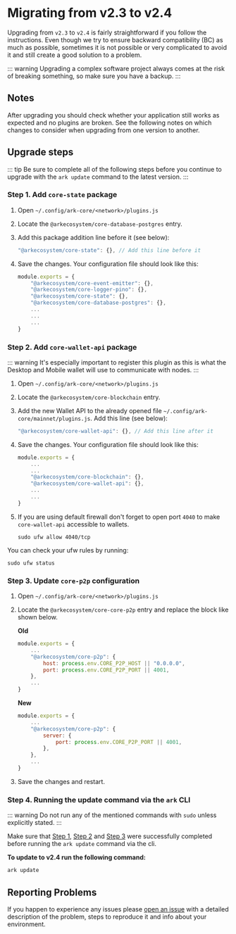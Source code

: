 # Migrating from v2.3 to v2.4

Upgrading from `v2.3` to `v2.4` is fairly straightforward if you follow the instructions. Even though we try to ensure backward compatibility (BC) as much as possible, sometimes it is not possible or very complicated to avoid it and still create a good solution to a problem.

::: warning
Upgrading a complex software project always comes at the risk of breaking something, so make sure you have a backup.
:::

## Notes

After upgrading you should check whether your application still works as expected and no plugins are broken. See the following notes on which changes to consider when upgrading from one version to another.

## Upgrade steps

::: tip
Be sure to complete all of the following steps before you continue to upgrade with the `ark update` command to the latest version.
:::

### Step 1. Add `core-state` package

1. Open `~/.config/ark-core/<network>/plugins.js`
2. Locate the `@arkecosystem/core-database-postgres` entry.
3. Add this package addition line before it (see below):

   ```js
   "@arkecosystem/core-state": {}, // Add this line before it
   ```

4. Save the changes. Your configuration file should look like this:

   ```js
   module.exports = {
       "@arkecosystem/core-event-emitter": {},
       "@arkecosystem/core-logger-pino": {},
       "@arkecosystem/core-state": {},
       "@arkecosystem/core-database-postgres": {},
       ...
       ...
       ...
   }
   ```

### Step 2. Add `core-wallet-api` package

::: warning
It's especially important to register this plugin as this is what the Desktop and Mobile wallet will use to communicate with nodes.
:::

1. Open `~/.config/ark-core/<network>/plugins.js`
2. Locate the `@arkecosystem/core-blockchain` entry.
3. Add the new Wallet API to the already opened file `~/.config/ark-core/mainnet/plugins.js`. Add this line (see below):

   ```js
   "@arkecosystem/core-wallet-api": {}, // Add this line after it
   ```

4. Save the changes. Your configuration file should look like this:

   ```js
   module.exports = {
       ...
       ...
       "@arkecosystem/core-blockchain": {},
       "@arkecosystem/core-wallet-api": {},
       ...
       ...
   }
   ```

5. If you are using default firewall don't forget to open port `4040` to make `core-wallet-api` accessible to wallets.

   ```shell
   sudo ufw allow 4040/tcp
   ```

You can check your ufw rules by running:

   ```shell
   sudo ufw status 
   ```

### Step 3. Update `core-p2p` configuration

1. Open `~/.config/ark-core/<network>/plugins.js`
2. Locate the `@arkecosystem/core-core-p2p` entry and replace the block like shown below.

   **Old**

   ```js
   module.exports = {
       ...
       "@arkecosystem/core-p2p": {
           host: process.env.CORE_P2P_HOST || "0.0.0.0",
           port: process.env.CORE_P2P_PORT || 4001,
       },
       ...
   }
   ```

   **New**

   ```js
   module.exports = {
       ...
       "@arkecosystem/core-p2p": {
           server: {
               port: process.env.CORE_P2P_PORT || 4001,
           },
       },
       ...
   }
   ```

3. Save the changes and restart.

### Step 4. Running the update command via the `ark` CLI

::: warning
Do not run any of the mentioned commands with `sudo` unless explicitly stated.
:::

Make sure that [Step 1](#step-1-add-core-state-package), [Step 2](#step-2-add-core-wallet-api-package) and [Step 3](#step-3-update-core-p2p-configuration) were successfully completed before running the `ark update` command via the cli.

**To update to v2.4 run the following command:**

```bash
ark update
```

## Reporting Problems

If you happen to experience any issues please [open an issue](https://github.com/ARKEcosystem/core/issues/new?template=Bug_report.md) with a detailed description of the problem, steps to reproduce it and info about your environment.
